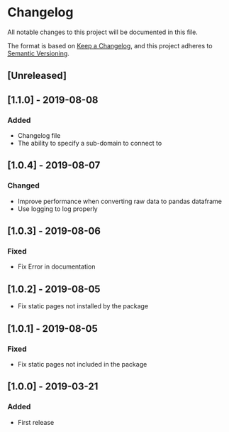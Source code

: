 # Changelog
All notable changes to this project will be documented in this file.

The format is based on [Keep a Changelog](https://keepachangelog.com/en/1.0.0/),
and this project adheres to [Semantic Versioning](https://semver.org/spec/v2.0.0.html).

## [Unreleased] 

## [1.1.0] - 2019-08-08
### Added
- Changelog file
- The ability to specify a sub-domain to connect to 

## [1.0.4] - 2019-08-07
### Changed
- Improve performance when converting raw data to pandas dataframe
- Use logging to log properly

## [1.0.3] - 2019-08-06
### Fixed
- Fix Error in documentation

## [1.0.2] - 2019-08-05
- Fix static pages not installed by the package

## [1.0.1] - 2019-08-05

### Fixed
- Fix static pages not included in the package

## [1.0.0] - 2019-03-21

### Added
- First release